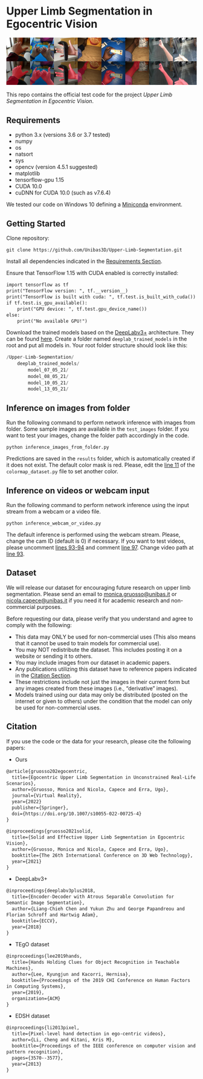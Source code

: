 # Upper Limb Segmentation in Egocentric Vision

![teaser](teaser.png)

This repo contains the official test code for the project _Upper Limb Segmentation in Egocentric Vision_.

## Requirements
- python 3.x (versions 3.6 or 3.7 tested)
- numpy
- os
- natsort
- sys
- opencv (version 4.5.1 suggested)
- matplotlib
- tensorflow-gpu 1.15
- CUDA 10.0 
- cuDNN for CUDA 10.0 (such as v7.6.4)

We tested our code on Windows 10 defining a [Miniconda](https://docs.conda.io/en/latest/miniconda.html) environment.

## Getting Started
Clone repository:
```
git clone https://github.com/Unibas3D/Upper-Limb-Segmentation.git
```
Install all dependencies indicated in the [Requirements Section](#requirements).

Ensure that TensorFlow 1.15 with CUDA enabled is correctly installed:
```
import tensorflow as tf
print("TensorFlow version: ", tf.__version__)
print("TensorFlow is built with cuda: ", tf.test.is_built_with_cuda())
if tf.test.is_gpu_available():
    print("GPU device: ", tf.test.gpu_device_name())
else:
    print("No available GPU!")
```

Download the trained models based on the [DeepLabv3+](https://arxiv.org/pdf/1802.02611.pdf) architecture. They can be found [here](http://193.204.19.174:8080/share.cgi?ssid=0o0miPs). Create a folder named `deeplab_trained_models` in the root and put all models in. Your root folder structure should look like this:
~~~~~~~~~~~~~~~~~~~~~~~~~~~~~~~~~~~~~ C
/Upper-Limb-Segmentation/
    deeplab_trained_models/
        model_07_05_21/
        model_08_05_21/
        model_10_05_21/
        model_13_05_21/
~~~~~~~~~~~~~~~~~~~~~~~~~~~~~~~~~~~~~

## Inference on images from folder
Run the following command to perform network inference with images from folder. Some sample images are available in the `test_images` folder.
If you want to test your images, change the folder path accordingly in the code.
```
python inference_images_from_folder.py
```
Predictions are saved in the `results` folder, which is automatically created if it does not exist.
The default color mask is red. Please, edit the [line 11](https://github.com/Unibas3D/Upper-Limb-Segmentation/blob/966be7448555870b9a9466d9db06da6601a61a88/dataset_colormap.py#L11) of the `colormap_dataset.py` file to set another color. 

## Inference on videos or webcam input
Run the following command to perform network inference using the input stream from a webcam or a video file.
```
python inference_webcam_or_video.py
```
The default inference is performed using the webcam stream. Please, change the cam ID (default is 0) if necessary.
If you want to test videos, please uncomment [lines 93-94](https://github.com/Unibas3D/Upper-Limb-Segmentation/blob/49acd157d3d02d763e494dae5db508831998391b/inference_webcam_or_video.py#L93-L94) and comment [line 97](https://github.com/Unibas3D/Upper-Limb-Segmentation/blob/49acd157d3d02d763e494dae5db508831998391b/inference_webcam_or_video.py#L97). Change video path at [line 93](https://github.com/Unibas3D/Upper-Limb-Segmentation/blob/49acd157d3d02d763e494dae5db508831998391b/inference_webcam_or_video.py#L93).

## Dataset
We will release our dataset for encouraging future research on upper limb segmentation. 
Please send an email to monica.gruosso@unibas.it or nicola.capece@unibas.it if you need it for academic research and non-commercial purposes.

Before requesting our data, please verify that you understand and agree to comply with the following:
- This data may ONLY be used for non-commercial uses (This also means that it cannot be used to train models for commercial use).
- You may NOT redistribute the dataset. This includes posting it on a website or sending it to others.
- You may include images from our dataset in academic papers.
- Any publications utilizing this dataset have to reference papers indicated in the [Citation Section](#citation).
- These restrictions include not just the images in their current form but any images created from these images (i.e., “derivative” images).
- Models trained using our data may only be distributed (posted on the internet or given to others) under the condition that the model can only be used for non-commercial uses.

## Citation
If you use the code or the data for your research, please cite the following papers:

- Ours
```
@article{gruosso202egocentric,
  title={Egocentric Upper Limb Segmentation in Unconstrained Real-Life Scenarios},
  author={Gruosso, Monica and Nicola, Capece and Erra, Ugo},
  journal={Virtual Reality},
  year={2022}
  publisher={Springer},
  doi={https://doi.org/10.1007/s10055-022-00725-4}
}
```

```
@inproceedings{gruosso2021solid,
  title={Solid and Effective Upper Limb Segmentation in Egocentric Vision},
  author={Gruosso, Monica and Nicola, Capece and Erra, Ugo},
  booktitle={The 26th International Conference on 3D Web Technology},
  year={2021}
}
```

- DeepLabv3+
```
@inproceedings{deeplabv3plus2018,
  title={Encoder-Decoder with Atrous Separable Convolution for Semantic Image Segmentation},
  author={Liang-Chieh Chen and Yukun Zhu and George Papandreou and Florian Schroff and Hartwig Adam},
  booktitle={ECCV},
  year={2018}
}
```

- TEgO dataset
```
@inproceedings{lee2019hands,
  title={Hands Holding Clues for Object Recognition in Teachable Machines},
  author={Lee, Kyungjun and Kacorri, Hernisa},
  booktitle={Proceedings of the 2019 CHI Conference on Human Factors in Computing Systems},
  year={2019},
  organization={ACM}
}
```

- EDSH dataset
```
@inproceedings{li2013pixel,
  title={Pixel-level hand detection in ego-centric videos},
  author={Li, Cheng and Kitani, Kris M},
  booktitle={Proceedings of the IEEE conference on computer vision and pattern recognition},
  pages={3570--3577},
  year={2013}
}
```
